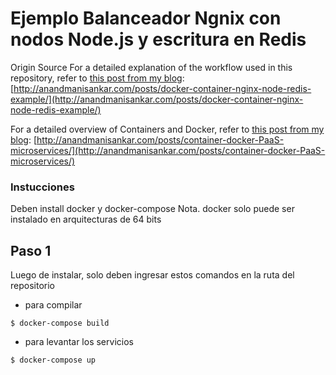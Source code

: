 # Ejemplo Balanceador Ngnix con nodos Node.js y escritura en Redis



Origin Source
For a detailed explanation of the workflow used in this repository, refer to [this post from my blog](http://anandmanisankar.com/posts/docker-container-nginx-node-redis-example/):
[http://anandmanisankar.com/posts/docker-container-nginx-node-redis-example/](http://anandmanisankar.com/posts/docker-container-nginx-node-redis-example/)

For a detailed overview of Containers and Docker, refer to [this post from my blog](http://anandmanisankar.com/posts/container-docker-PaaS-microservices/):
[http://anandmanisankar.com/posts/container-docker-PaaS-microservices/](http://anandmanisankar.com/posts/container-docker-PaaS-microservices/)


### Instucciones
Deben install docker y docker-compose
Nota. docker solo puede ser instalado en arquitecturas de 64 bits

## Paso 1
Luego de instalar, solo deben ingresar estos comandos en la ruta del repositorio

- para compilar
```console
$ docker-compose build
```
- para levantar los servicios
```console
$ docker-compose up
```
